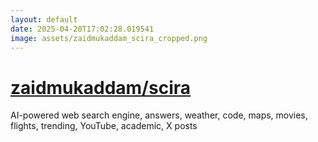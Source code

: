 ```yaml
---
layout: default
date: 2025-04-20T17:02:28.019541
image: assets/zaidmukaddam_scira_cropped.png
---
```


# [zaidmukaddam/scira](https://github.com/zaidmukaddam/scira)

AI-powered web search engine, answers, weather, code, maps, movies, flights, trending, YouTube, academic, X posts
